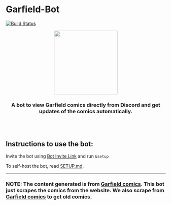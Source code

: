 # Garfield-Bot
[![Build Status](https://app.travis-ci.com/raghavTinker/garfield-bot.svg?token=4ktMbz4xbgspi5DpbYD1&branch=master)](https://app.travis-ci.com/raghavTinker/garfield-bot)

<p align="center">
<img src="https://assets.servatom.com/garfield-bot/banner.jpeg" height="200px">
<h3 align="center"> A bot to view Garfield comics directly from Discord and get updates of the comics automatically. </h3>
</p>
<br>
<br>


## Instructions to use the bot:

  Invite the bot using [Bot Invite Link](https://discord.com/oauth2/authorize?client_id=940113958105395201&permissions=2048&scope=bot) and run `&setup` <br>

  To self-host the bot, read [SETUP.md](https://github.com/raghavTinker/garfield-bot/blob/master/SETUP.md).
<hr>

### NOTE: The content generated is from [Garfield comics](https://www.gocomics.com/garfield). This bot just scrapes the comics from the website. We also scrape from [Garfield comics](http://pt.jikos.cz/garfield/) to get old comics.

